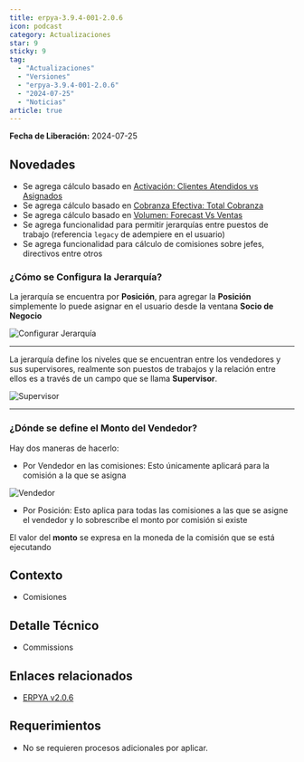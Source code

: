 ```yaml
---
title: erpya-3.9.4-001-2.0.6
icon: podcast
category: Actualizaciones
star: 9
sticky: 9
tag:
  - "Actualizaciones"
  - "Versiones"
  - "erpya-3.9.4-001-2.0.6"
  - "2024-07-25"
  - "Noticias"
article: true
---
```


**Fecha de Liberación:** 2024-07-25

## Novedades

- Se agrega cálculo basado en [Activación: Clientes Atendidos vs Asignados](https://github.com/erpcya/Control-NATULAC/issues/82)
- Se agrega cálculo basado en [Cobranza Efectiva: Total Cobranza](https://github.com/erpcya/Control-NATULAC/issues/79)
- Se agrega cálculo basado en [Volumen: Forecast Vs Ventas](https://github.com/erpcya/Control-NATULAC/issues/80)
- Se agrega funcionalidad para permitir jerarquías entre puestos de trabajo (referencia `legacy` de adempiere en el usuario)
- Se agrega funcionalidad para cálculo de comisiones sobre jefes, directivos entre otros

### ¿Cómo se Configura la Jerarquía?

La jerarquía se encuentra por **Posición**, para agregar la **Posición** simplemente lo puede asignar en el usuario desde la ventana **Socio de Negocio**

![Configurar Jerarquía](/assets/img/downloads/updates/resources/adempiere-patch-zk-2.0.6-img1.png)

---

La jerarquía define los niveles que se encuentran entre los vendedores y sus supervisores, realmente son puestos de trabajos y la relación entre ellos es a través de un campo que se llama **Supervisor**.

![Supervisor](/assets/img/downloads/updates/resources/adempiere-patch-zk-2.0.6-img2.png)

---

### ¿Dónde se define el Monto del Vendedor?

Hay dos maneras de hacerlo:

- Por Vendedor en las comisiones: Esto únicamente aplicará para la comisión a la que se asigna

![Vendedor](/assets/img/downloads/updates/resources/adempiere-patch-zk-2.0.6-img3.png)

- Por Posición: Esto aplica para todas las comisiones a las que se asigne el vendedor y lo sobrescribe el monto por comisión si existe

El valor del **monto** se expresa en la moneda de la comisión que se está ejecutando

## Contexto

- Comisiones

## Detalle Técnico

- Commissions

## Enlaces relacionados

- [ERPYA v2.0.6](https://github.com/erpya/adempiere_patch_zk/releases/tag/2.0.6)

## Requerimientos

- No se requieren procesos adicionales por aplicar.
